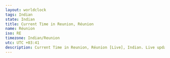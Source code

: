 ```yaml
---
layout: worldclock
tags: Indian
state: Indian
title: Current Time in Reunion, Réunion
name: Réunion
iso: RE
timezone: Indian/Reunion
utc: UTC +03:41
description: Current Time in Reunion, Réunion [Live], Indian. Live update now time in Reunion, timezone Indian/Reunion, UTC +03:41, Country ISO code & Current Local Time.
---
```


